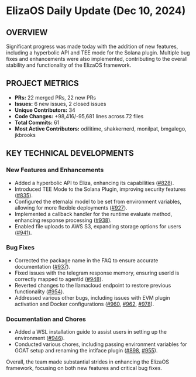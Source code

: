 # ElizaOS Daily Update (Dec 10, 2024)

## OVERVIEW 
Significant progress was made today with the addition of new features, including a hyperbolic API and TEE mode for the Solana plugin. Multiple bug fixes and enhancements were also implemented, contributing to the overall stability and functionality of the ElizaOS framework.

## PROJECT METRICS
- **PRs:** 22 merged PRs, 22 new PRs
- **Issues:** 6 new issues, 2 closed issues
- **Unique Contributors:** 34
- **Code Changes:** +98,416/-95,681 lines across 72 files
- **Total Commits:** 61
- **Most Active Contributors:** odilitime, shakkernerd, monilpat, bmgalego, jkbrooks

## KEY TECHNICAL DEVELOPMENTS

### New Features and Enhancements
- Added a hyperbolic API to Eliza, enhancing its capabilities ([#828](https://github.com/elizaos/eliza/pull/828)).
- Introduced TEE Mode to the Solana Plugin, improving security features ([#835](https://github.com/elizaos/eliza/pull/835)).
- Configured the eternalai model to be set from environment variables, allowing for more flexible deployments ([#927](https://github.com/elizaos/eliza/pull/927)).
- Implemented a callback handler for the runtime evaluate method, enhancing response processing ([#938](https://github.com/elizaos/eliza/pull/938)).
- Enabled file uploads to AWS S3, expanding storage options for users ([#941](https://github.com/elizaos/eliza/pull/941)).

### Bug Fixes
- Corrected the package name in the FAQ to ensure accurate documentation ([#937](https://github.com/elizaos/eliza/pull/937)).
- Fixed issues with the telegram response memory, ensuring userId is correctly mapped to agentId ([#948](https://github.com/elizaos/eliza/pull/948)).
- Reverted changes to the llamacloud endpoint to restore previous functionality ([#954](https://github.com/elizaos/eliza/pull/954)).
- Addressed various other bugs, including issues with EVM plugin activation and Docker configurations ([#960](https://github.com/elizaos/eliza/pull/960), [#962](https://github.com/elizaos/eliza/pull/962), [#978](https://github.com/elizaos/eliza/pull/978)).

### Documentation and Chores
- Added a WSL installation guide to assist users in setting up the environment ([#946](https://github.com/elizaos/eliza/pull/946)).
- Conducted various chores, including passing environment variables for GOAT setup and renaming the intiface plugin ([#898](https://github.com/elizaos/eliza/pull/898), [#955](https://github.com/elizaos/eliza/pull/955)). 

Overall, the team made substantial strides in enhancing the ElizaOS framework, focusing on both new features and critical bug fixes.